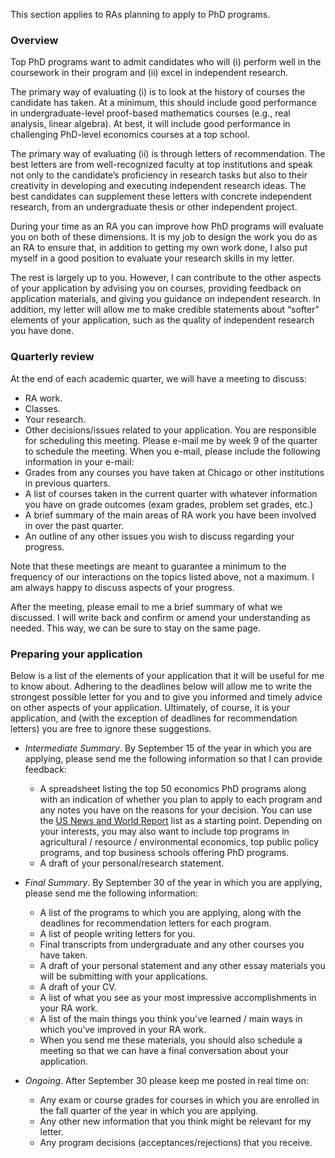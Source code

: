 This section applies to RAs planning to apply to PhD programs.

### Overview
Top PhD programs want to admit candidates who will (i) perform well in the coursework in their program and (ii) excel in independent research.

The primary way of evaluating (i) is to look at the history of courses the candidate has taken. At a minimum, this should include good performance in undergraduate-level proof-based mathematics courses (e.g., real analysis, linear algebra). At best, it will include good performance in challenging PhD-level economics courses at a top school.

The primary way of evaluating (ii) is through letters of recommendation. The best letters are from well-recognized faculty at top institutions and speak not only to the candidate’s proficiency in research tasks but also to their creativity in developing and executing independent research ideas. The best candidates can supplement these letters with concrete independent research, from an undergraduate thesis or other independent project.

During your time as an RA you can improve how PhD programs will evaluate you on both of these dimensions. It is my job to design the work you do as an RA to ensure that, in addition to getting my own work done, I also put myself in a good position to evaluate your research skills in my letter.

The rest is largely up to you. However, I can contribute to the other aspects of your application by advising you on courses, providing feedback on application materials, and giving you guidance on independent research. In addition, my letter will allow me to make credible statements about “softer” elements of your application, such as the quality of independent research you have done.

### Quarterly review
At the end of each academic quarter, we will have a meeting to discuss:
* RA work.
* Classes.
* Your research.
* Other decisions/issues related to your application.
You are responsible for scheduling this meeting. Please e-mail me by week 9 of the quarter to schedule the meeting. When you e-mail, please include the following information in your e-mail:
* Grades from any courses you have taken at Chicago or other institutions in previous quarters.
* A list of courses taken in the current quarter with whatever information you have on grade outcomes (exam grades, problem set grades, etc.)
* A brief summary of the main areas of RA work you have been involved in over the past quarter.
* An outline of any other issues you wish to discuss regarding your progress.

Note that these meetings are meant to guarantee a minimum to the frequency of our interactions on the topics listed above, not a maximum. I am always happy to discuss aspects of your progress.

After the meeting, please email to me a brief summary of what we discussed. I will write back and confirm or amend your understanding as needed. This way, we can be sure to stay on the same page.

### Preparing your application
Below is a list of the elements of your application that it will be useful for me to know about. Adhering to the deadlines below will allow me to write the strongest possible letter for you and to give you informed and timely advice on other aspects of your application. Ultimately, of course, it is your application, and (with the exception of deadlines for recommendation letters) you are free to ignore these suggestions.

* _Intermediate Summary_. By September 15 of the year in which you are applying, please send me the following information so that I can provide feedback:
  * A spreadsheet listing the top 50 economics PhD programs along with an indication of whether you plan to apply to each program and any notes you have on the reasons for your decision. You can use the [US News and World Report](https://www.usnews.com/best-graduate-schools/top-humanities-schools/economics-rankings) list as a starting point. Depending on your interests, you may also want to include top programs in agricultural / resource / environmental economics, top public policy programs, and top business schools offering PhD programs.
  * A draft of your personal/research statement.

* _Final Summary_. By September 30 of the year in which you are applying, please send me the following information:
  * A list of the programs to which you are applying, along with the deadlines for recommendation letters for each program.
  * A list of people writing letters for you.
  * Final transcripts from undergraduate and any other courses you have taken.
  * A draft of your personal statement and any other essay materials you will be submitting with your applications.
  * A draft of your CV.
  * A list of what you see as your most impressive accomplishments in your RA work.
  * A list of the main things you think you’ve learned / main ways in which you’ve improved in your RA work.
  * When you send me these materials, you should also schedule a meeting so that we can have a final conversation about your application.
* _Ongoing_. After September 30 please keep me posted in real time on:
  * Any exam or course grades for courses in which you are enrolled in the fall quarter of the year in which you are applying.
  * Any other new information that you think might be relevant for my letter.
  * Any program decisions (acceptances/rejections) that you receive.
